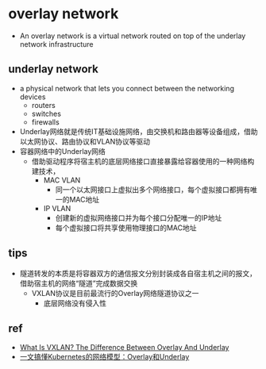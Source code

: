 # overlay network
+ An overlay network is a virtual network routed on top of the underlay network infrastructure

## underlay network
+ a physical network that lets you connect between the networking devices
    + routers
    + switches
    + firewalls
+ Underlay网络就是传统IT基础设施网络，由交换机和路由器等设备组成，借助以太网协议、路由协议和VLAN协议等驱动
+ 容器网络中的Underlay网络
    + 借助驱动程序将宿主机的底层网络接口直接暴露给容器使用的一种网络构建技术，
        + MAC VLAN
            + 同一个以太网接口上虚拟出多个网络接口，每个虚拟接口都拥有唯一的MAC地址
        + IP VLAN
            + 创建新的虚拟网络接口并为每个接口分配唯一的IP地址
            + 每个虚拟接口将共享使用物理接口的MAC地址
## tips
+ 隧道转发的本质是将容器双方的通信报文分别封装成各自宿主机之间的报文，借助宿主机的网络“隧道”完成数据交换
    + VXLAN协议是目前最流行的Overlay网络隧道协议之一
        + 底层网络没有侵入性

## ref
+ [What Is VXLAN? The Difference Between Overlay And Underlay](https://getlabsdone.com/what-is-vxlan-overlay-and-underlay-networks/)
+ [一文搞懂Kubernetes的网络模型：Overlay和Underlay](https://jishuin.proginn.com/p/763bfbd5be01)